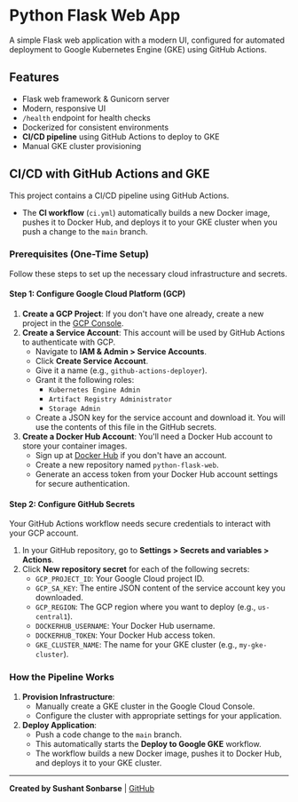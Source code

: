 # Python Flask Web App

A simple Flask web application with a modern UI, configured for automated deployment to Google Kubernetes Engine (GKE) using GitHub Actions.

## Features
- Flask web framework & Gunicorn server
- Modern, responsive UI
- `/health` endpoint for health checks
- Dockerized for consistent environments
- **CI/CD pipeline** using GitHub Actions to deploy to GKE
- Manual GKE cluster provisioning

## CI/CD with GitHub Actions and GKE

This project contains a CI/CD pipeline using GitHub Actions.
- The **CI workflow** (`ci.yml`) automatically builds a new Docker image, pushes it to Docker Hub, and deploys it to your GKE cluster when you push a change to the `main` branch.

### Prerequisites (One-Time Setup)

Follow these steps to set up the necessary cloud infrastructure and secrets.

#### Step 1: Configure Google Cloud Platform (GCP)
1.  **Create a GCP Project**: If you don't have one already, create a new project in the [GCP Console](https://console.cloud.google.com/).
2.  **Create a Service Account**: This account will be used by GitHub Actions to authenticate with GCP.
    *   Navigate to **IAM & Admin > Service Accounts**.
    *   Click **Create Service Account**.
    *   Give it a name (e.g., `github-actions-deployer`).
    *   Grant it the following roles:
        *   `Kubernetes Engine Admin`
        *   `Artifact Registry Administrator`
        *   `Storage Admin`
    *   Create a JSON key for the service account and download it. You will use the contents of this file in the GitHub secrets.
3.  **Create a Docker Hub Account**: You'll need a Docker Hub account to store your container images.
    *   Sign up at [Docker Hub](https://hub.docker.com/) if you don't have an account.
    *   Create a new repository named `python-flask-web`.
    *   Generate an access token from your Docker Hub account settings for secure authentication.

#### Step 2: Configure GitHub Secrets
Your GitHub Actions workflow needs secure credentials to interact with your GCP account.
1.  In your GitHub repository, go to **Settings > Secrets and variables > Actions**.
2.  Click **New repository secret** for each of the following secrets:
    *   `GCP_PROJECT_ID`: Your Google Cloud project ID.
    *   `GCP_SA_KEY`: The entire JSON content of the service account key you downloaded.
    *   `GCP_REGION`: The GCP region where you want to deploy (e.g., `us-central1`).
    *   `DOCKERHUB_USERNAME`: Your Docker Hub username.
    *   `DOCKERHUB_TOKEN`: Your Docker Hub access token.
    *   `GKE_CLUSTER_NAME`: The name for your GKE cluster (e.g., `my-gke-cluster`).

### How the Pipeline Works
1.  **Provision Infrastructure**:
    *   Manually create a GKE cluster in the Google Cloud Console.
    *   Configure the cluster with appropriate settings for your application.
2.  **Deploy Application**:
    *   Push a code change to the `main` branch.
    *   This automatically starts the **Deploy to Google GKE** workflow.
    *   The workflow builds a new Docker image, pushes it to Docker Hub, and deploys it to your GKE cluster.
---
**Created by Sushant Sonbarse** | [GitHub](https://github.com/sonbarse17/)
